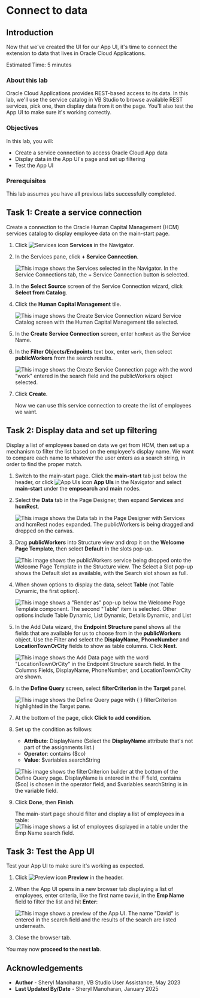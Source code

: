 # Connect to data

## Introduction

Now that we've created the UI for our App UI, it's time to connect the extension to data that lives in Oracle Cloud Applications.

Estimated Time: 5 minutes

### About this lab

Oracle Cloud Applications provides REST-based access to its data. In this lab, we'll use the service catalog in VB Studio to browse available REST services, pick one, then display data from it on the page. You'll also test the App UI to make sure it's working correctly.

### Objectives

In this lab, you will:

* Create a service connection to access Oracle Cloud App data
* Display data in the App UI's page and set up filtering
* Test the App UI

### Prerequisites

This lab assumes you have all previous labs successfully completed.

## Task 1: Create a service connection

Create a connection to the Oracle Human Capital Management (HCM) services catalog to display employee data on the main-start page.

1. Click ![Services icon](images/icon-services.png) **Services** in the Navigator.

2. In the Services pane, click **+ Service Connection**.

    ![This image shows the Services selected in the Navigator. In the Service Connections tab, the + Service Connection button is selected.](images/services-create-service-connection.png)

3. In the **Select Source** screen of the Service Connection wizard, click **Select from Catalog**.

4. Click the **Human Capital Management** tile.

    ![This image shows the Create Service Connection wizard Service Catalog screen with the Human Capital Management tile selected.](images/hcm-tile.png)

5. In the **Create Service Connection** screen, enter `hcmRest` as the Service Name.

6. In the **Filter Objects/Endpoints** text box, enter `work`, then select **publicWorkers** from the search results.

    ![This image shows the Create Service Connection page with the word "work" entered in the search field and the publicWorkers object selected.](images/publicworkers.png)

7. Click **Create**.

    Now we can use this service connection to create the list of employees we want.

## Task 2: Display data and set up filtering

Display a list of employees based on data we get from HCM, then set up a mechanism to filter the list based on the employee's display name. We want to compare each name to whatever the user enters as a search string, in order to find the proper match.

1. Switch to the main-start page. Click the **main-start** tab just below the header, or click ![App UIs icon](images/icon-appuis.png) **App UIs** in the Navigator and select **main-start** under the **empsearch** and **main** nodes.

2. Select the **Data** tab in the Page Designer, then expand **Services** and **hcmRest**.

    ![This image shows the Data tab in the Page Designer with Services and hcmRest nodes expanded. The publicWorkers is being dragged and dropped on the canvas.](images/publicworkers-datatab.png)

3. Drag **publicWorkers** into Structure view and drop it on the **Welcome Page Template**, then select **Default** in the slots pop-up.

    ![This image shows the publicWorkers service being dropped onto the Welcome Page Template in the Structure view. The Select a Slot pop-up shows the Default slot as available, with the Search slot shown as full.](images/welcome-page-template-default-slot.png)

4. When shown options to display the data, select **Table** (not Table Dynamic, the first option).

    ![This image shows a "Render as" pop-up below the Welcome Page Template component. The second "Table" item is selected. Other options include Table Dynamic, List Dynamic, Details Dynamic, and List](images/render-as-list-selection.png)

5. In the Add Data wizard, the **Endpoint Structure** panel shows all the fields that are available for us to choose from in the **publicWorkers** object. Use the Filter and select the **DisplayName**, **PhoneNumber** and **LocationTownOrCity** fields to show as table columns. Click **Next**.

    ![This image shows the Add Data page with the word "LocationTownOrCity" in the Endpoint Structure search field. In the Columns Fields, DisplayName, PhoneNumber, and LocationTownOrCity are shown.](images/add-data-wizard-binddata.png)

6. In the **Define Query** screen, select **filterCriterion** in the **Target** panel.

    ![This image shows the Define Query page with { } filterCriterion highlighted in the Target pane.](images/add-data-wizard-definequery-filtercriterion.png)


7. At the bottom of the page, click **Click to add condition**.

8. Set up the condition as follows:

    * **Attribute**: DisplayName (Select the **DisplayName** attribute that's not part of the assignments list.)
    * **Operator**: contains ($co)
    * **Value**: $variables.searchString

    ![This image shows the filterCriterion builder at the bottom of the Define Query page. DisplayName is entered in the IF field, contains ($co) is chosen in the operator field, and $variables.searchString is in the variable field.](images/add-data-wizard-definequery.png)

9. Click **Done**, then **Finish**.

    The main-start page should filter and display a list of employees in a table:
    ![This image shows a list of employees displayed in a table under the Emp Name search  field.](images/empdisplay.png)

## Task 3: Test the App UI

Test your App UI to make sure it's working as expected.

1. Click ![Preview icon](images/icon-preview.png) **Preview** in the header.

2. When the App UI opens in a new browser tab displaying a list of employees, enter criteria, like the first name `David`, in the **Emp Name** field to filter the list and hit **Enter**:

    ![This image shows a preview of the App UI. The name "David" is entered in the search field and the results of the search are listed underneath.](images/preview.png)

3. Close the browser tab.

You may now **proceed to the next lab**.

## Acknowledgements

* **Author** - Sheryl Manoharan, VB Studio User Assistance, May 2023
* **Last Updated By/Date** - Sheryl Manoharan, January 2025
